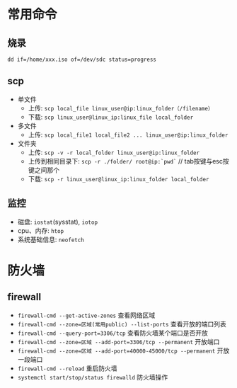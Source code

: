 
# 常用命令

## 烧录

`dd if=/home/xxx.iso of=/dev/sdc status=progress`

## scp

- 单文件
    - 上传: ` scp local_file linux_user@ip:linux_folder（/filename） `
    - 下载: ` scp linux_user@linux_ip:linux_file local_folder `
- 多文件
    - 上传: ` scp local_file1 local_file2 ... linux_user@ip:linux_folder `
- 文件夹
    - 上传: ` scp -v -r local_folder linux_user@ip:linux_folder `
    - 上传到相同目录下: ``` scp -r ./folder/ root@ip:`pwd` ``` // tab按键与esc按键之间那个
    - 下载: ` scp -r linux_user@linux_ip:linux_folder local_folder `
    

## 监控

- 磁盘: `iostat`(sysstat), `iotop`
- cpu、内存: `htop`
- 系统基础信息: `neofetch`

# 防火墙

## firewall

- `firewall-cmd --get-active-zones` 查看网络区域
- `firewall-cmd --zone=区域(常用public) --list-ports` 查看开放的端口列表           
- `firewall-cmd --query-port=3306/tcp` 查看防火墙某个端口是否开放           
- `firewall-cmd --zone=区域 --add-port=3306/tcp --permanent` 开放端口            
- `firewall-cmd --zone=区域 --add-port=40000-45000/tcp --permanent` 开放一段端口           
- `firewall-cmd --reload` 重启防火墙
- `systemctl start/stop/status firewalld` 防火墙操作

